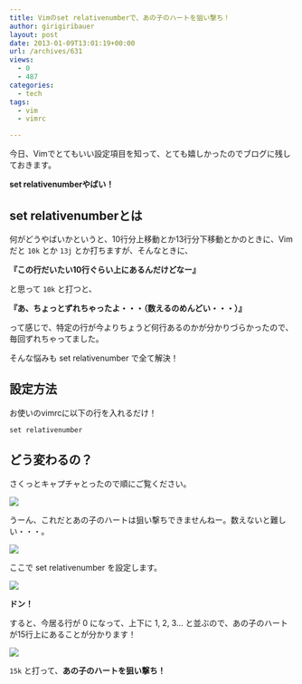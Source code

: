 ```yaml
---
title: Vimのset relativenumberで、あの子のハートを狙い撃ち！
author: girigiribauer
layout: post
date: 2013-01-09T13:01:19+00:00
url: /archives/631
views:
  - 0
  - 487
categories:
  - tech
tags:
  - vim
  - vimrc

---
```

今日、Vimでとてもいい設定項目を知って、とても嬉しかったのでブログに残しておきます。

**set relativenumberやばい！**

## set relativenumberとは

何がどうやばいかというと、10行分上移動とか13行分下移動とかのときに、Vimだと `10k` とか `13j` とか打ちますが、そんなときに、

**『この行だいたい10行ぐらい上にあるんだけどなー』**

と思って `10k` と打つと、

**『あ、ちょっとずれちゃったよ・・・（数えるのめんどい・・・）』**

って感じで、特定の行が今よりちょうど何行あるのかが分かりづらかったので、毎回ずれちゃってました。

そんな悩みも set relativenumber で全て解決！

## 設定方法

お使いのvimrcに以下の行を入れるだけ！

    set relativenumber
    

## どう変わるの？

さくっとキャプチャとったので順にご覧ください。

![][1]

うーん、これだとあの子のハートは狙い撃ちできませんねー。数えないと難しい・・・。

![][2]

ここで set relativenumber を設定します。

![][3]

**ドン！**

すると、今居る行が 0 になって、上下に 1, 2, 3&#8230; と並ぶので、あの子のハートが15行上にあることが分かります！

![][4]

`15k` と打って、**あの子のハートを狙い撃ち！**

 [1]: /img/2013/01/relativenumber-012.png
 [2]: /img/2013/01/relativenumber-022.png
 [3]: /img/2013/01/relativenumber-032.png
 [4]: /img/2013/01/relativenumber-042.png

